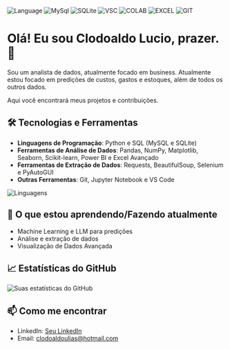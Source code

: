 
![Language](https://img.shields.io/badge/Python-3776AB?style=for-the-badge&logo=python&logoColor=white) ![MySql](https://img.shields.io/badge/MySQL-005C84?style=for-the-badge&logo=mysql&logoColor=white) ![SQLite](https://img.shields.io/badge/SQLite-07405E?style=for-the-badge&logo=sqlite&logoColor=white) ![VSC](https://img.shields.io/badge/Visual_Studio-5C2D91?style=for-the-badge&logo=visual%20studio&logoColor=white) ![COLAB](https://img.shields.io/badge/Colab-F9AB00?style=for-the-badge&logo=googlecolab&color=525252) ![EXCEL](https://img.shields.io/badge/Microsoft_Excel-217346?style=for-the-badge&logo=microsoft-excel&logoColor=white) ![GIT](https://img.shields.io/badge/GIT-E44C30?style=for-the-badge&logo=git&logoColor=white)

# Olá! Eu sou Clodoaldo Lucio, prazer. 👋

Sou um analista de dados, atualmente focado em business. Atualmente estou focado em predições de custos, gastos e estoques, além de todos os outros dados.

Aqui você encontrará meus projetos e contribuições.

## 🛠️ Tecnologias e Ferramentas

- **Linguagens de Programação**: Python e SQL (MySQL e SQLite)
- **Ferramentas de Análise de Dados**: Pandas, NumPy, Matplotlib, Seaborn, Scikit-learn, Power BI e Excel Avançado
- **Ferramentas de Extração de Dados**: Requests, BeautifulSoup, Selenium e PyAutoGUI
- **Outras Ferramentas**: Git, Jupyter Notebook e VS Code

![Linguagens](	https://github-readme-stats.vercel.app/api/top-langs/?username=JuTsgo01&theme=blue-green)

## 🌱 O que estou aprendendo/Fazendo atualmente

- Machine Learning e LLM para predições
- Análise e extração de dados
- Visualização de Dados Avançada

## 📈 Estatísticas do GitHub

![Suas estatísticas do GitHub](https://github-readme-stats.vercel.app/api?username=JuTsgo01&show_icons=true&theme=radical) 
## 📫 Como me encontrar

- LinkedIn: [Seu LinkedIn](www.linkedin.com/in/clodoaldo-lucio-53a9701b3)
- Email: clodoaldoulias@hotmail.com

